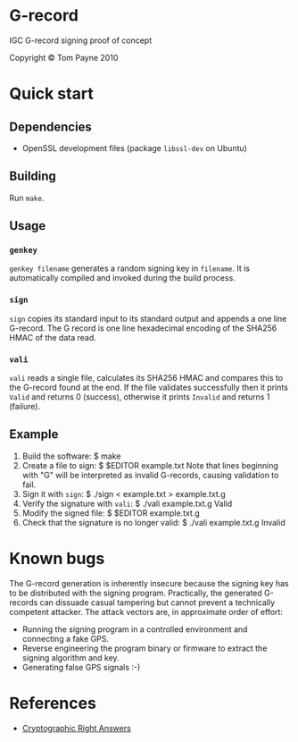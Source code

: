 G-record
========

IGC G-record signing proof of concept

Copyright &copy; Tom Payne 2010


Quick start
===========


Dependencies
------------

 * OpenSSL development files (package `libssl-dev` on Ubuntu)


Building
--------

Run `make`.


Usage
-----

### `genkey`

`genkey filename` generates a random signing key in `filename`.  It is automatically compiled and invoked during the build process.

### `sign`

`sign` copies its standard input to its standard output and appends a one line G-record.  The G record is one line hexadecimal encoding of the SHA256 HMAC of the data read.

### `vali`

`vali` reads a single file, calculates its SHA256 HMAC and compares this to the G-record found at the end.  If the file validates successfully then it prints `Valid` and returns 0 (success), otherwise it prints `Invalid` and returns 1 (failure).


Example
-------

 1. Build the software:
        $ make
 2. Create a file to sign:
        $ $EDITOR example.txt
    Note that lines beginning with "G" will be interpreted as invalid G-records, causing validation to fail.
 3. Sign it with `sign`:
        $ ./sign < example.txt > example.txt.g
 4. Verify the signature with `vali`:
        $ ./vali example.txt.g
        Valid
 5. Modify the signed file:
        $ $EDITOR example.txt.g
 6. Check that the signature is no longer valid:
        $ ./vali example.txt.g
        Invalid


Known bugs
==========

The G-record generation is inherently insecure because the signing key has to be distributed with the signing program.  Practically, the generated G-records can dissuade casual tampering but cannot prevent a technically competent attacker. The attack vectors are, in approximate order of effort:

 * Running the signing program in a controlled environment and connecting a fake GPS.
 * Reverse engineering the program binary or firmware to extract the signing algorithm and key.
 * Generating false GPS signals :-)


References
==========

 * [Cryptographic Right Answers](http://www.daemonology.net/blog/2009-06-11-cryptographic-right-answers.html)
